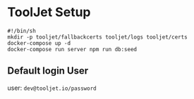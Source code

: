 # ToolJet Setup

```shell
#!/bin/sh
mkdir -p tooljet/fallbackcerts tooljet/logs tooljet/certs
docker-compose up -d 
docker-compose run server npm run db:seed
```

## Default login User

user: ```dev@tooljet.io/password```
